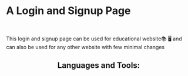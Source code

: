 
<h1> A Login and Signup Page</h1>
<br>
<p> This login and signup page can be used for educational website📚 🖥 and can also be used for any other website with few minimal changes<p>
  
  <h2 align="center">Languages and Tools:</h3>
  
  
  
